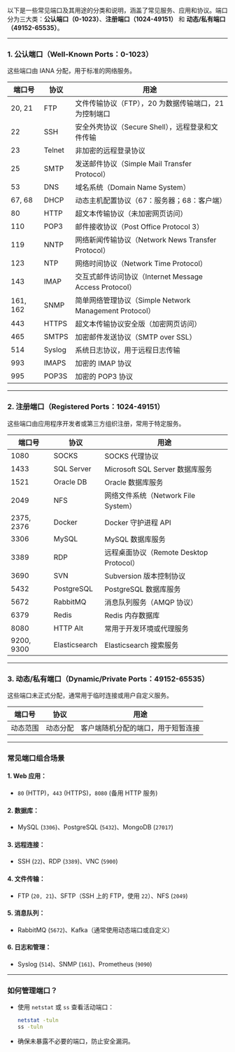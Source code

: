 以下是一些常见端口及其用途的分类和说明，涵盖了常见服务、应用和协议。端口分为三大类：**公认端口（0-1023）**、**注册端口（1024-49151）** 和 **动态/私有端口（49152-65535）**。

---

### **1. 公认端口（Well-Known Ports：0-1023）**
这些端口由 IANA 分配，用于标准的网络服务。

| **端口号** | **协议**   | **用途**                                                   |
|------------|------------|-----------------------------------------------------------|
| 20, 21     | FTP        | 文件传输协议（FTP），20 为数据传输端口，21 为控制端口         |
| 22         | SSH        | 安全外壳协议（Secure Shell），远程登录和文件传输             |
| 23         | Telnet     | 非加密的远程登录协议                                        |
| 25         | SMTP       | 发送邮件协议（Simple Mail Transfer Protocol）              |
| 53         | DNS        | 域名系统（Domain Name System）                             |
| 67, 68     | DHCP       | 动态主机配置协议（67：服务器；68：客户端）                   |
| 80         | HTTP       | 超文本传输协议（未加密网页访问）                             |
| 110        | POP3       | 邮件接收协议（Post Office Protocol 3）                     |
| 119        | NNTP       | 网络新闻传输协议（Network News Transfer Protocol）          |
| 123        | NTP        | 网络时间协议（Network Time Protocol）                      |
| 143        | IMAP       | 交互式邮件访问协议（Internet Message Access Protocol）      |
| 161, 162   | SNMP       | 简单网络管理协议（Simple Network Management Protocol）      |
| 443        | HTTPS      | 超文本传输协议安全版（加密网页访问）                         |
| 465        | SMTPS      | 加密邮件发送协议（SMTP over SSL）                          |
| 514        | Syslog     | 系统日志协议，用于远程日志传输                              |
| 993        | IMAPS      | 加密的 IMAP 协议                                           |
| 995        | POP3S      | 加密的 POP3 协议                                           |

---

### **2. 注册端口（Registered Ports：1024-49151）**
这些端口由应用程序开发者或第三方组织注册，常用于特定服务。

| **端口号** | **协议**     | **用途**                                                 |
|------------|--------------|---------------------------------------------------------|
| 1080       | SOCKS        | SOCKS 代理协议                                           |
| 1433       | SQL Server   | Microsoft SQL Server 数据库服务                          |
| 1521       | Oracle DB    | Oracle 数据库服务                                        |
| 2049       | NFS          | 网络文件系统（Network File System）                      |
| 2375, 2376 | Docker       | Docker 守护进程 API                                      |
| 3306       | MySQL        | MySQL 数据库服务                                         |
| 3389       | RDP          | 远程桌面协议（Remote Desktop Protocol）                  |
| 3690       | SVN          | Subversion 版本控制协议                                  |
| 5432       | PostgreSQL   | PostgreSQL 数据库服务                                    |
| 5672       | RabbitMQ     | 消息队列服务（AMQP 协议）                                |
| 6379       | Redis        | Redis 内存数据库                                         |
| 8080       | HTTP Alt     | 常用于开发环境或代理服务                                 |
| 9200, 9300 | Elasticsearch| Elasticsearch 搜索服务                                   |

---

### **3. 动态/私有端口（Dynamic/Private Ports：49152-65535）**
这些端口未正式分配，通常用于临时连接或用户自定义服务。

| **端口号** | **协议**     | **用途**                                                 |
|------------|--------------|---------------------------------------------------------|
| 动态范围   | 动态分配     | 客户端随机分配的端口，用于短暂连接                       |

---

### **常见端口组合场景**
#### **1. Web 应用：**
- `80` (HTTP)，`443` (HTTPS)，`8080` (备用 HTTP 服务)

#### **2. 数据库：**
- MySQL (`3306`)、PostgreSQL (`5432`)、MongoDB (`27017`)

#### **3. 远程连接：**
- SSH (`22`)、RDP (`3389`)、VNC (`5900`)

#### **4. 文件传输：**
- FTP (`20, 21`)、SFTP（SSH 上的 FTP，使用 `22`）、NFS (`2049`)

#### **5. 消息队列：**
- RabbitMQ (`5672`)、Kafka（通常使用动态端口或自定义）

#### **6. 日志和管理：**
- Syslog (`514`)、SNMP (`161`)、Prometheus (`9090`)

---

### **如何管理端口？**
- 使用 `netstat` 或 `ss` 查看活动端口：
  ```bash
  netstat -tuln
  ss -tuln
  ```
- 确保未暴露不必要的端口，防止安全漏洞。